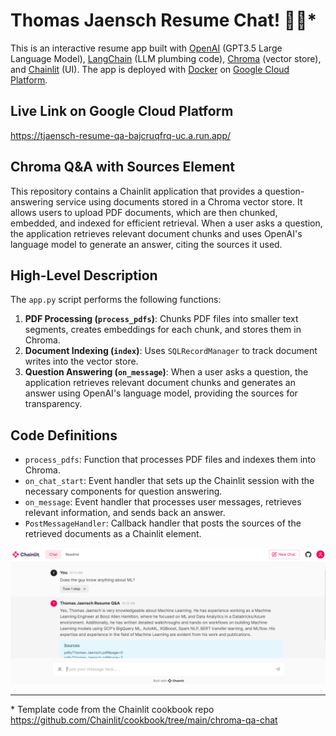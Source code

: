 # Thomas Jaensch Resume Chat! 🚀🤖*

This is an interactive resume app built with [OpenAI](https://openai.com/) (GPT3.5 Large Language Model), [LangChain](https://www.langchain.com/) (LLM plumbing code), [Chroma](https://www.trychroma.com/) (vector store), and [Chainlit](https://docs.chainlit.io/get-started/overview) (UI). The app is deployed with [Docker](https://www.docker.com/) on [Google Cloud Platform](https://cloud.google.com/).

## Live Link on Google Cloud Platform
https://tjaensch-resume-qa-bajcruqfrq-uc.a.run.app/ 

## Chroma Q&A with Sources Element

This repository contains a Chainlit application that provides a question-answering service using documents stored in a Chroma vector store. It allows users to upload PDF documents, which are then chunked, embedded, and indexed for efficient retrieval. When a user asks a question, the application retrieves relevant document chunks and uses OpenAI's language model to generate an answer, citing the sources it used.

## High-Level Description

The `app.py` script performs the following functions:

1. **PDF Processing (`process_pdfs`)**: Chunks PDF files into smaller text segments, creates embeddings for each chunk, and stores them in Chroma.
2. **Document Indexing (`index`)**: Uses `SQLRecordManager` to track document writes into the vector store.
3. **Question Answering (`on_message`)**: When a user asks a question, the application retrieves relevant document chunks and generates an answer using OpenAI's language model, providing the sources for transparency.

## Code Definitions

- `process_pdfs`: Function that processes PDF files and indexes them into Chroma.
- `on_chat_start`: Event handler that sets up the Chainlit session with the necessary components for question answering.
- `on_message`: Event handler that processes user messages, retrieves relevant information, and sends back an answer.
- `PostMessageHandler`: Callback handler that posts the sources of the retrieved documents as a Chainlit element.

![Screenshot](screenshot.PNG)

--------------
\* Template code from the Chainlit cookbook repo https://github.com/Chainlit/cookbook/tree/main/chroma-qa-chat 


